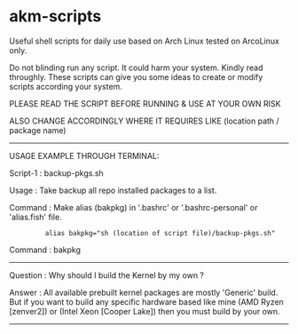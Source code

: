 # akm-scripts

Useful shell scripts for daily use based on Arch Linux tested on ArcoLinux only.

Do not blinding run any script. It could harm your system. Kindly read throughly.
These scripts can give you some ideas to create or modify scripts according your system.

PLEASE READ THE SCRIPT BEFORE RUNNING & USE AT YOUR OWN RISK

ALSO CHANGE ACCORDINGLY WHERE IT REQUIRES LIKE (location path / package name)

-----------------------------------------------------------------------------------------

USAGE EXAMPLE THROUGH TERMINAL:

Script-1   : backup-pkgs.sh

Usage      : Take backup all repo installed packages to a list.

Command    : Make alias (bakpkg) in '.bashrc' or '.bashrc-personal' or 'alias.fish' file.

             alias bakpkg="sh (location of script file)/backup-pkgs.sh"

Command    : bakpkg

-----------------------------------------------------------------------------------------

Question  : Why should I build the Kernel by my own ?

Answer    : All available prebuilt kernel packages are mostly 'Generic' build. But if
            you want to build any specific hardware based like mine (AMD Ryzen [zenver2])
            or (Intel Xeon [Cooper Lake]) then you must build by your own.

-----------------------------------------------------------------------------------------
